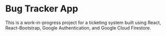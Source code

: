 # Bug Tracker App

This is a work-in-progress project for a ticketing system built using React, React-Bootstrap, Google Authentication, and Google Cloud Firestore.
